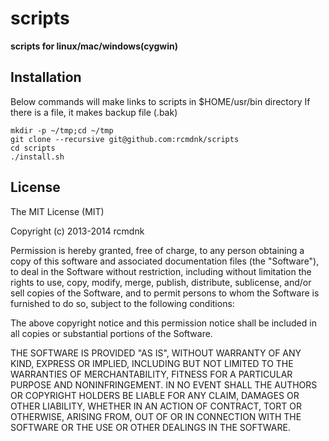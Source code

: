 scripts
=======

**scripts for linux/mac/windows(cygwin)**

## Installation

Below commands will make links to scripts in $HOME/usr/bin directory
If there is a file, it makes backup file (.bak)

    mkdir -p ~/tmp;cd ~/tmp
    git clone --recursive git@github.com:rcmdnk/scripts
    cd scripts
    ./install.sh

## License

The MIT License (MIT)

Copyright (c) 2013-2014 rcmdnk

Permission is hereby granted, free of charge, to any person obtaining a copy of
this software and associated documentation files (the "Software"), to deal in
the Software without restriction, including without limitation the rights to
use, copy, modify, merge, publish, distribute, sublicense, and/or sell copies of
the Software, and to permit persons to whom the Software is furnished to do so,
subject to the following conditions:

The above copyright notice and this permission notice shall be included in all
copies or substantial portions of the Software.

THE SOFTWARE IS PROVIDED "AS IS", WITHOUT WARRANTY OF ANY KIND, EXPRESS OR
IMPLIED, INCLUDING BUT NOT LIMITED TO THE WARRANTIES OF MERCHANTABILITY, FITNESS
FOR A PARTICULAR PURPOSE AND NONINFRINGEMENT. IN NO EVENT SHALL THE AUTHORS OR
COPYRIGHT HOLDERS BE LIABLE FOR ANY CLAIM, DAMAGES OR OTHER LIABILITY, WHETHER
IN AN ACTION OF CONTRACT, TORT OR OTHERWISE, ARISING FROM, OUT OF OR IN
CONNECTION WITH THE SOFTWARE OR THE USE OR OTHER DEALINGS IN THE SOFTWARE.
